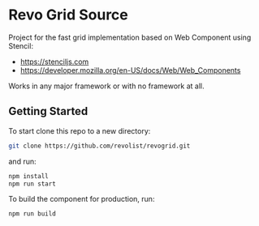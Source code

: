 # Revo Grid Source

Project for the fast grid implementation based on Web Component using Stencil:

- https://stenciljs.com
- https://developer.mozilla.org/en-US/docs/Web/Web_Components

Works in any major framework or with no framework at all.

## Getting Started

To start clone this repo to a new directory:

```bash
git clone https://github.com/revolist/revogrid.git
```

and run:

```bash
npm install
npm run start
```

To build the component for production, run:

```bash
npm run build
```